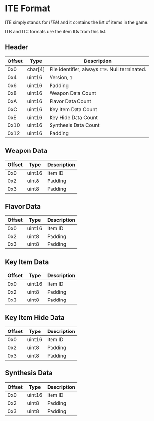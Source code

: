 # ITE Format

ITE simply stands for *ITEM* and it contains the list of items in the game.

ITB and ITC formats use the item IDs from this list.

## Header
| Offset | Type  | Description
|--------|-------|------------
| 0x0     | char[4]   | File identifier, always `ITE`. Null terminated.
| 0x4     | uint16   | Version, `1`
| 0x6     | uint16   | Padding
| 0x8     | uint16   | Weapon Data Count
| 0xA     | uint16   | Flavor Data Count
| 0xC     | uint16   | Key Item Data Count
| 0xE     | uint16   | Key Hide Data Count
| 0x10     | uint16   | Synthesis Data Count
| 0x12     | uint16   | Padding

## Weapon Data
| Offset | Type  | Description
|--------|-------|------------
| 0x0     | uint16   | Item ID
| 0x2     | uint8   | Padding
| 0x3     | uint8   | Padding

## Flavor Data
| Offset | Type  | Description
|--------|-------|------------
| 0x0     | uint16   | Item ID
| 0x2     | uint8   | Padding
| 0x3     | uint8   | Padding

## Key Item Data
| Offset | Type  | Description
|--------|-------|------------
| 0x0     | uint16   | Item ID
| 0x2     | uint8   | Padding
| 0x3     | uint8   | Padding

## Key Item Hide Data
| Offset | Type  | Description
|--------|-------|------------
| 0x0     | uint16   | Item ID
| 0x2     | uint8   | Padding
| 0x3     | uint8   | Padding

## Synthesis Data
| Offset | Type  | Description
|--------|-------|------------
| 0x0     | uint16   | Item ID
| 0x2     | uint8   | Padding
| 0x3     | uint8   | Padding